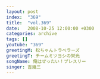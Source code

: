 ```yaml
---
layout: post
index:  "369"
title:  "vol.369"
date:   2008-10-25 12:00:00 +0300
categories: archive
tags: []
youtube: "369"
greetingM: 松ちゃんトラベラーズ
greetingT: チームミツヨシの栄光
songName: 俺はぜったい！プレスリー
singer: 吉幾三
---
```

